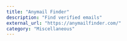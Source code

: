```yaml
---
title: "Anymail Finder"
description: "Find verified emails"
external_url: "https://anymailfinder.com/"
category: "Miscellaneous"
---
```

